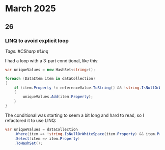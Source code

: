 # March 2025

## 26

### LINQ to avoid explicit loop

_Tags: #CSharp #Linq_

I had a loop with a 3-part conditional, like this:

```csharp
var uniqueValues = new HashSet<string>();

foreach (DataItem item in dataCollection)
{
    if (item.Property != referenceValue.ToString() && !string.IsNullOrWhiteSpace(item.Property))
    {
        uniqueValues.Add(item.Property);
    }
}
```

The conditional was starting to seem a bit long and hard to read, so I refactored it to use LINQ:

```csharp
var uniqueValues = dataCollection
    .Where(item => !string.IsNullOrWhiteSpace(item.Property) && item.Property != referenceValue.ToString())
    .Select(item => item.Property)
    .ToHashSet();
```
